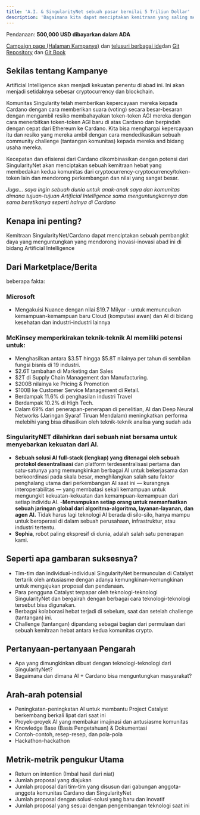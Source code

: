 ```yaml
---
title: 'A.I. & SingularityNet sebuah pasar bernilai 5 Triliun Dollar'
description: 'Bagaimana kita dapat menciptakan kemitraan yang saling menguntungkan dengan SingularityNet dan pengembang dan peneliti A.I. lainnya?'
---
```


Pendanaan: **500,000 USD dibayarkan dalam ADA**

[Campaign page (Halaman Kampanye)](https://cardano.ideascale.com/a/campaign-home/26247) dan [telusuri berbagai ide](https://cardano.ideascale.com/a/ideas/top/campaign-filter/byids/campaigns/26247/stage/unspecified)dan [Git Repository](https://github.com/Catalyst-Challenges/F7-AI-SingularityNet) dan [Git Book](https://quality-assurance-dao.gitbook.io/catalyst-fund-7-challenges/fund-7/a.i.-and-singularitynet-a-usd5t-market)

## Sekilas tentang Kampanye

Artificial Intelligence akan menjadi kekuatan penentu di abad ini. Ini akan menjadi setidaknya sebesar cryptocurrency dan blockchain.

Komunitas Singularity telah memberikan kepercayaan mereka kepada Cardano dengan cara memberikan suara (voting) secara besar-besaran dengan mengambil resiko membahayakan token-token AGI mereka dengan cara menerbitkan token-token AGI baru di atas Cardano dan berpindah dengan cepat dari Ethereum ke Cardano. Kita bisa menghargai kepercayaan itu dan resiko yang mereka ambil dengan cara mendedikasikan sebuah community challenge (tantangan komunitas) kepada mereka and bidang usaha mereka.

Kecepatan dan efisiensi dari Cardano dikombinasikan dengan potensi dari SingularityNet akan menciptakan sebuah kemitraan hebat yang membedakan kedua komunitas dari cryptocurrency-cryptocurrency/token-token lain dan mendorong perkembangan dan nilai yang sangat besar.

*Juga... saya ingin sebuah dunia untuk anak-anak saya dan komunitas dimana tujuan-tujuan Artificial Intelligence sama menguntungkannya dan sama beretikanya seperti halnya di Cardano*

## Kenapa ini penting?

Kemitraan SingularityNet/Cardano dapat menciptakan sebuah pembangkit daya yang menguntungkan yang mendorong inovasi-inovasi abad ini di bidang Artificial Intelligence

## Dari Marketplace/Berita

beberapa fakta:

### Microsoft

- Mengakuisi Nuance dengan nilai $19.7 Milyar - untuk memunculkan kemampuan-kemampuan baru Cloud  (komputasi awan) dan AI di bidang kesehatan dan industri-industri lainnya

### **McKinsey** memperkirakan teknik-teknik AI memiliki potensi untuk:

- Menghasilkan antara $3.5T hingga $5.8T nilainya per tahun di sembilan fungsi bisnis di 19 industri.
- $2.6T tambahan di Marketing dan Sales
- $2T di Supply Chain Management dan Manufacturing.
- $200B nilainya ke Pricing &amp; Promotion
- $100B ke Customer Service Management di Retail.
- Berdampak 11.6% di penghasilan industri Travel
- Berdampak 10.2% di High Tech.
- Dalam 69% dari penerapan-penerapan di penelitian, AI dan  Deep Neural Networks (Jaringan Syaraf Tiruan Mendalam) meningkatkan performa melebihi yang bisa dihasilkan oleh teknik-teknik analisa yang sudah ada

### **SingularityNET** dilahirkan dari sebuah niat bersama untuk menyebarkan kekuatan dari AI.

- **Sebuah solusi AI full-stack (lengkap) yang ditenagai oleh sebuah protokol desentralisasi** dan platform terdesentralisasi pertama dan satu-satunya yang memungkinkan berbagai AI untuk bekerjasama dan berkoordinasi pada skala besar, menghilangkan salah satu faktor penghalang utama dari perkembangan AI saat ini — kurangnya interoperabilitas — yang membatasi sekali kemampuan untuk mengungkit kekuatan-kekuatan dan kemampuan-kemampuan dari setiap individu AI. -**Memampukan setiap orang untuk memanfaatkan sebuah jaringan global dari algoritma-algoritma, layanan-layanan, dan agen AI.** Tidak harus lagi teknologi AI berada di silo-silo, hanya mampu untuk beroperasi di dalam sebuah perusahaan, infrastruktur, atau industri tertentu.
- **Sophia**, robot paling ekspresif di dunia, adalah salah satu penerapan kami.

## Seperti apa gambaran suksesnya?

- Tim-tim dan individual-individual SingularityNet bermunculan di Catalyst tertarik oleh antusiasme dengan adanya kemungkinan-kemungkinan untuk mengajukan proposal dan pendanaan.
- Para pengguna Catalyst terpapar oleh teknologi-teknologi SingularityNet dan bergairah dengan berbagai cara teknologi-teknologi tersebut bisa digunakan.
- Berbagai kolaborasi hebat terjadi di sebelum, saat dan setelah challenge (tantangan) ini.
- Challenge (tantangan) dipandang sebagai bagian dari permulaan dari sebuah kemitraan hebat antara kedua komunitas crypto.

## Pertanyaan-pertanyaan Pengarah

- Apa yang dimungkinkan dibuat dengan teknologi-teknologi dari SingularityNet?
- Bagaimana dan dimana AI + Cardano bisa menguntungkan masyarakat?

## Arah-arah potensial

- Peningkatan-peningkatan AI untuk membantu Project Catalyst berkembang berkali lipat dari saat ini
- Proyek-proyek AI yang membakar imajinasi dan antusiasme komunitas
- Knowledge Base (Basis Pengetahuan) &amp; Dokumentasi
- Contoh-contoh, resep-resep, dan pola-pola
- Hackathon-hackathon

## Metrik-metrik pengukur Utama

- Return on intention (Imbal hasil dari niat)
- Jumlah proposal yang diajukan
- Jumlah proposal dari tim-tim yang disusun dari gabungan anggota-anggota komunitas Cardano dan SingularityNet
- Jumlah proposal dengan solusi-solusi yang baru dan inovatif
- Jumlah proposal yang sesuai dengan pengembangan teknologi saat ini
